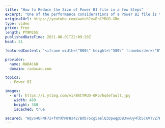 ```yaml
---
title: "How to Reduce the Size of Power BI file in a few Steps"
excerpt: "One of the performance considerations of a Power BI file is to reduce the size of it as much as possible. This also helps with the speed of development, because smaller files loads faster and easier in the Power BI Desktop. One way to reduce the size significantly is to find which columns are consuming"
originalUrl: https://youtube.com/watch?v=BhCYRUD-GRo
type: video
price: Free
length: PT9M26S
publishedDateTime: 2021-06-01T22:09:20Z
heat: 51

featuredContent: "<iframe width=\"800\" height=\"500\" frameborder=\"0\" src=\"https://www.youtube.com/embed/BhCYRUD-GRo\" allow=\"accelerometer; autoplay; encrypted-media; gyroscope; picture-in-picture\" allowfullscreen></iframe>"

provider:
  name: RADACAD
  domain: radacad.com

topics:
  - Power BI

images:
  - url: https://i.ytimg.com/vi/BhCYRUD-GRo/hqdefault.jpg
    width: 480
    height: 360
    isCached: true

secured: "Wqvo4UFNF72+fRYXhMrHz42/BXb76cg5aelQ3DpwqpDB3vwUy4lb5cKVTvZ7KbwOS42nW12n945pTSavF8e5+JN86FVcF/QiUVH51J6M+9OGxEn0QMRhbldL81eUznSpCnTkeLwYiqXj6w1m131KtIUtjU/GIFwZcx+x1d8IHlFpoToybsAXywGZXbLFzLvpzRpl6dUo43qtns85OjPiFTzFXKbRsUs+b/4uXnK4yfPl2/tpgm0zkqMfbQ1kvj6ozCiqQ0tRf1Xd5Tw+UqL5wIcCmlRlEpJblRxZT2OPYKryOr0QbT0Sju/dl3n7jj0CxlSpJoMuRypaV3Nkez8YbU5nF2w1qMS/7+/ZUJx20JXk7QzNle32ZHfNYpUO4Irh6N307ATTShaWtJ9dej11sa/cCl72XRs0elYyXocQkF4=;cOMLlRKYDnh9ytgtiqQO0g=="
---
```


